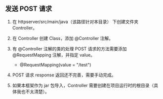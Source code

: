 ## 发送 POST 请求

1. 在 httpserver/src/main/java（该路径针对本目录） 下创建文件夹 Controller。

2. 在 Controller 创建 Class，添加 @Controller 注解。

3. 有 @Controller 注解的类的处理 POST 请求的方法需要添加 @RequestMapping 注解，并指定 value。
    - @RequestMapping(value = "/test")
    
4. POST 请求 response 返回还不完善，需要手动完成。

5. 如果本框架作为 jar 包导入，Controller 需要创建在项目运行时的根目录（具体我也不太清楚）。